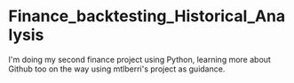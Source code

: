 # Finance_backtesting_Historical_Analysis
I'm doing my second finance project using Python, learning more about Github too on the way using mtlberri's project as guidance.
